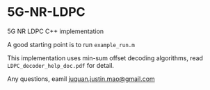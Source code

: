 # 5G-NR-LDPC
5G NR LDPC C++ implementation

A good starting point is to run `example_run.m`

This implementation uses min-sum offset decoding algorithms, read `LDPC_decoder_help_doc.pdf` for detail.

Any questions, eamil juquan.justin.mao@gmail.com 

